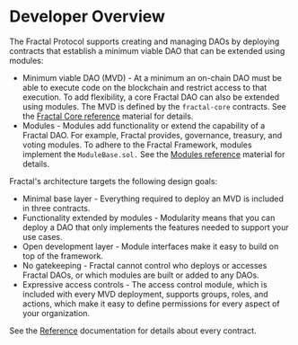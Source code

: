# Developer Overview

The Fractal Protocol supports creating and managing DAOs by deploying contracts that establish a minimum viable DAO that can be extended using modules:

* Minimum viable DAO (MVD) - At a minimum an on-chain DAO must be able to execute code on the blockchain and restrict access to that execution. To add flexibility, a core Fractal DAO can also be extended using modules. The MVD is defined by the `fractal-core` contracts. See the [Fractal Core reference](reference/fractal-core/) material for details.
* Modules - Modules add functionality or extend the capability of a Fractal DAO. For example, Fractal provides, governance, treasury, and voting modules. To adhere to the Fractal Framework, modules implement the `ModuleBase.sol.` See the [Modules reference](reference/modules/) material for details.

Fractal's architecture targets the following design goals:

* Minimal base layer - Everything required to deploy an MVD is included in three contracts.
* Functionality extended by modules - Modularity means that you can deploy a DAO that only implements the features needed to support your use cases.
* Open development layer - Module interfaces make it easy to build on top of the framework.
* No gatekeeping - Fractal cannot control who deploys or accesses Fractal DAOs, or which modules are built or added to any DAOs.
* Expressive access controls - The access control module, which is included with every MVD deployment, supports groups, roles, and actions, which make it easy to define permissions for every aspect of your organization.

See the [Reference](reference/) documentation for details about every contract.



